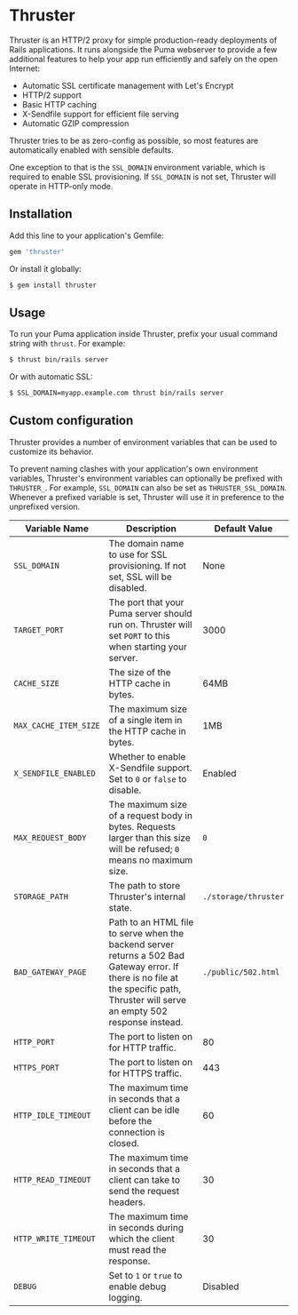 # Thruster

Thruster is an HTTP/2 proxy for simple production-ready deployments of Rails
applications. It runs alongside the Puma webserver to provide a few additional
features to help your app run efficiently and safely on the open Internet:

- Automatic SSL certificate management with Let's Encrypt
- HTTP/2 support
- Basic HTTP caching
- X-Sendfile support for efficient file serving
- Automatic GZIP compression

Thruster tries to be as zero-config as possible, so most features are
automatically enabled with sensible defaults.

One exception to that is the `SSL_DOMAIN` environment variable, which is
required to enable SSL provisioning. If `SSL_DOMAIN` is not set, Thruster will
operate in HTTP-only mode.

## Installation

Add this line to your application's Gemfile:

```ruby
gem 'thruster'
```

Or install it globally:

```sh
$ gem install thruster
```

## Usage

To run your Puma application inside Thruster, prefix your usual command string
with `thrust`. For example:

```sh
$ thrust bin/rails server
```

Or with automatic SSL:

```sh
$ SSL_DOMAIN=myapp.example.com thrust bin/rails server
```

## Custom configuration

Thruster provides a number of environment variables that can be used to
customize its behavior.

To prevent naming clashes with your application's own environment variables,
Thruster's environment variables can optionally be prefixed with `THRUSTER_`.
For example, `SSL_DOMAIN` can also be set as `THRUSTER_SSL_DOMAIN`. Whenever a
prefixed variable is set, Thruster will use it in preference to the unprefixed
version.

| Variable Name         | Description                                                                     | Default Value |
|-----------------------|---------------------------------------------------------------------------------|---------------|
| `SSL_DOMAIN`          | The domain name to use for SSL provisioning. If not set, SSL will be disabled.  | None |
| `TARGET_PORT`         | The port that your Puma server should run on. Thruster will set `PORT` to this when starting your server. | 3000 |
| `CACHE_SIZE`          | The size of the HTTP cache in bytes.                                            | 64MB |
| `MAX_CACHE_ITEM_SIZE` | The maximum size of a single item in the HTTP cache in bytes.                   | 1MB |
| `X_SENDFILE_ENABLED`  | Whether to enable X-Sendfile support. Set to `0` or `false` to disable.         | Enabled |
| `MAX_REQUEST_BODY`    | The maximum size of a request body in bytes. Requests larger than this size will be refused; `0` means no maximum size. | `0` |
| `STORAGE_PATH`        | The path to store Thruster's internal state.                                    | `./storage/thruster` |
| `BAD_GATEWAY_PAGE`    | Path to an HTML file to serve when the backend server returns a 502 Bad Gateway error. If there is no file at the specific path, Thruster will serve an empty 502 response instead. | `./public/502.html` |
| `HTTP_PORT`           | The port to listen on for HTTP traffic.                                         | 80 |
| `HTTPS_PORT`          | The port to listen on for HTTPS traffic.                                        | 443 |
| `HTTP_IDLE_TIMEOUT`   | The maximum time in seconds that a client can be idle before the connection is closed. | 60 |
| `HTTP_READ_TIMEOUT`   | The maximum time in seconds that a client can take to send the request headers. | 30 |
| `HTTP_WRITE_TIMEOUT`  | The maximum time in seconds during which the client must read the response.     | 30 |
| `DEBUG`               | Set to `1` or `true` to enable debug logging.                                   | Disabled |
